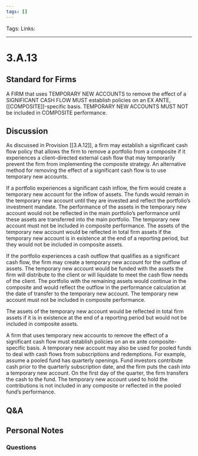 ```yaml
---
tags: []
---
```

Tags: 
Links: 
___
# 3.A.13
## Standard for Firms
A FIRM that uses TEMPORARY NEW ACCOUNTS to remove the effect of a SIGNIFICANT CASH FLOW MUST establish policies on an EX ANTE, [[COMPOSITE]]-specific basis. TEMPORARY NEW ACCOUNTS MUST NOT be included in COMPOSITE performance.
## Discussion
As discussed in Provision [[3.A.12]], a firm may establish a significant cash flow policy that allows the firm to remove a portfolio from a composite if it experiences a client-directed external cash flow that may temporarily prevent the firm from implementing the composite strategy. An alternative method for removing the effect of a significant cash flow is to use temporary new accounts.

If a portfolio experiences a significant cash inflow, the firm would create a temporary new account for the inflow of assets. The funds would remain in the temporary new account until they are invested and reflect the portfolio’s investment mandate. The performance of the assets in the temporary new account would not be reflected in the main portfolio’s performance until these assets are transferred into the main portfolio. The temporary new account must not be included in composite performance. The assets of the temporary new account would be reflected in total firm assets if the temporary new account is in existence at the end of a reporting period, but they would not be included in composite assets.

If the portfolio experiences a cash outflow that qualifies as a significant cash flow, the firm may create a temporary new account for the outflow of assets. The temporary new account would be funded with the assets the firm will distribute to the client or will liquidate to meet the cash flow needs of the client. The portfolio with the remaining assets would continue in the composite and would reflect the outflow in the performance calculation at the date of transfer to the temporary new account. The temporary new account must not be included in composite performance.

The assets of the temporary new account would be reflected in total firm assets if it is in existence at the end of a reporting period but would not be included in composite assets.

A firm that uses temporary new accounts to remove the effect of a significant cash flow must establish policies on an ex ante composite-specific basis. A temporary new account may also be used for pooled funds to deal with cash flows from subscriptions and redemptions. For example, assume a pooled fund has quarterly openings. Fund investors contribute cash prior to the quarterly subscription date, and the firm puts the cash into a temporary new account. On the first day of the quarter, the firm transfers the cash to the fund. The temporary new account used to hold the contributions is not included in any composite or reflected in the pooled fund’s performance.
## Q&A

## Personal Notes

### Questions